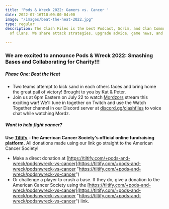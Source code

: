 ```yaml
---
title: 'Pods & Wreck 2022: Gamers vs. Cancer '
date: 2022-07-16T10:00:00-04:00
image: "/images/beat-the-heat-2022.jpg"
type: regular
description: The Clash Files is the best Podcast, Scrim, and Clan Community in Clash
  of Clans. We share attack strategies, upgrade advice, game news, and base design.

---
```

### We are excited to announce Pods & Wreck 2022: Smashing Bases and Collaborating for Charity!!!

##### Phase One: Beat the Heat 

* Two teams attempt to kick sand in each others faces and bring home the great pail of victory! Brought to you by Kat & Peter. 
* Join us at 6pm Eastern on July 22 to watch [Mordzors](https://twitch.tv/mordzors) stream this exciting war! We'll tune in together on Twitch and use the Watch Together channel in our Discord server at [discord.gg/clashfiles](https://discord.gg/clashfiles) to voice chat while watching Mordz.

##### Want to help fight cancer?  

**Use** [**Tiltify**](https://tiltify.com/+pods-and-wreck/podsnwreck-vs-cancer) **- the American Cancer Society's official online fundraising platform.** All donations made using our link go straight to the American Cancer Society!

* Make a direct donation at [https://tiltify.com/+pods-and-wreck/podsnwreck-vs-cancer](https://tiltify.com/+pods-and-wreck/podsnwreck-vs-cancer "https://tiltify.com/+pods-and-wreck/podsnwreck-vs-cancer")
* Or challenge a player to crush a base. If they do, give a donation to the American Cancer Society using the [https://tiltify.com/+pods-and-wreck/podsnwreck-vs-cancer](https://tiltify.com/+pods-and-wreck/podsnwreck-vs-cancer "https://tiltify.com/+pods-and-wreck/podsnwreck-vs-cancer") link.